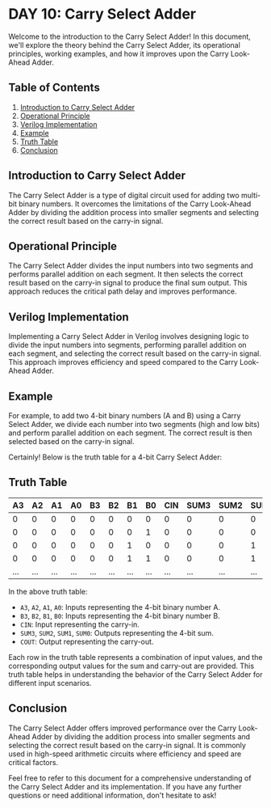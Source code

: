 # DAY 10: Carry Select Adder

Welcome to the introduction to the Carry Select Adder! In this document, we'll explore the theory behind the Carry Select Adder, its operational principles, working examples, and how it improves upon the Carry Look-Ahead Adder.

## Table of Contents
1. [Introduction to Carry Select Adder](#introduction-to-carry-select-adder)
2. [Operational Principle](#operational-principle)
3. [Verilog Implementation](#verilog-implementation)
4. [Example](#example)
5. [Truth Table](#Truth-Table)
6. [Conclusion](#conclusion)

## Introduction to Carry Select Adder
The Carry Select Adder is a type of digital circuit used for adding two multi-bit binary numbers. It overcomes the limitations of the Carry Look-Ahead Adder by dividing the addition process into smaller segments and selecting the correct result based on the carry-in signal.

## Operational Principle
The Carry Select Adder divides the input numbers into two segments and performs parallel addition on each segment. It then selects the correct result based on the carry-in signal to produce the final sum output. This approach reduces the critical path delay and improves performance.

## Verilog Implementation
Implementing a Carry Select Adder in Verilog involves designing logic to divide the input numbers into segments, performing parallel addition on each segment, and selecting the correct result based on the carry-in signal. This approach improves efficiency and speed compared to the Carry Look-Ahead Adder.

## Example
For example, to add two 4-bit binary numbers (A and B) using a Carry Select Adder, we divide each number into two segments (high and low bits) and perform parallel addition on each segment. The correct result is then selected based on the carry-in signal.

Certainly! Below is the truth table for a 4-bit Carry Select Adder:

## Truth Table 

| A3 | A2 | A1 | A0 | B3 | B2 | B1 | B0 | CIN | SUM3 | SUM2 | SUM1 | SUM0 | COUT |
|----|----|----|----|----|----|----|----|-----|------|------|------|------|------|
| 0  | 0  | 0  | 0  | 0  | 0  | 0  | 0  | 0   | 0    | 0    | 0    | 0    | 0    |
| 0  | 0  | 0  | 0  | 0  | 0  | 0  | 1  | 0   | 0    | 0    | 0    | 1    | 0    |
| 0  | 0  | 0  | 0  | 0  | 0  | 1  | 0  | 0   | 0    | 0    | 1    | 0    | 0    |
| 0  | 0  | 0  | 0  | 0  | 0  | 1  | 1  | 0   | 0    | 0    | 1    | 1    | 0    |
| ...| ...| ...| ...| ...| ...| ...| ...| ... | ...  | ...  | ...  | ...  | ...  |

In the above truth table:

- `A3`, `A2`, `A1`, `A0`: Inputs representing the 4-bit binary number A.
- `B3`, `B2`, `B1`, `B0`: Inputs representing the 4-bit binary number B.
- `CIN`: Input representing the carry-in.
- `SUM3`, `SUM2`, `SUM1`, `SUM0`: Outputs representing the 4-bit sum.
- `COUT`: Output representing the carry-out.

Each row in the truth table represents a combination of input values, and the corresponding output values for the sum and carry-out are provided. This truth table helps in understanding the behavior of the Carry Select Adder for different input scenarios.

## Conclusion
The Carry Select Adder offers improved performance over the Carry Look-Ahead Adder by dividing the addition process into smaller segments and selecting the correct result based on the carry-in signal. It is commonly used in high-speed arithmetic circuits where efficiency and speed are critical factors.

Feel free to refer to this document for a comprehensive understanding of the Carry Select Adder and its implementation. If you have any further questions or need additional information, don't hesitate to ask!